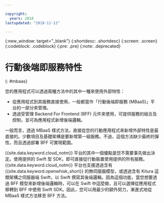 ```yaml
---

copyright:
  years: 2018
lastupdated: "2018-11-12"

---
```

{:new_window: target="_blank"}
{:shortdesc: .shortdesc}
{:screen: .screen}
{:codeblock: .codeblock}
{:pre: .pre}
{:note: .deprecated}

# 行動後端即服務特性
{: #mbaas}

您的應用程式可以透過兩種方法中的其中一種來使用外部特性：
* 從應用程式到其服務直接使用，一般都當作「行動後端即服務 (MBaaS)」平台的一部分來管理。
* 透過受管理 Backend For Frontend (BFF) 元件來使用，可提供服務的組合及控制，並可為應用程式新增後端邏輯。

一般而言，透過 MBaaS 樣式方法，直接從您的行動應用程式來新增外部特性是最直接的。少數項目及基礎架構是要新增第一組服務。不過，這個方法缺少最終的彈性，而且透過部署 BFF 可實現範圍。

{{site.data.keyword.cloud_notm}} 平台的其中一個優點是您不需要事先做出決定。使用提供的 Swift 型 SDK，即可直接從行動裝置使用提供的所有服務。{{site.data.keyword.cloud_notm}} 平台也支援透過含有 {{site.data.keyword.openwhisk_short}} 的無伺服器模型，或透過含有 Kitura 這類架構之伺服器端 Swift，以 Swift 撰寫其後端邏輯。因為這個功能，當您想要透過 BFF 模型來新增後端邏輯時，可以在 Swift 中這麼做，且可以選擇從應用程式移轉到 BFF 中使用 Swift SDK。因此，您可以用最少的額外努力，漸進式地從 MBaaS 樣式方法移至 BFF 方法。
